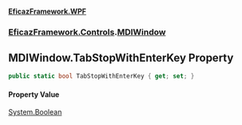 #### [EficazFramework.WPF](EficazFrameworkWPF.md 'EficazFramework WPF')
### [EficazFramework.Controls](EficazFrameworkWPF.md#EficazFramework.Controls 'EficazFramework.Controls').[MDIWindow](EficazFramework.Controls/MDIWindow.md 'EficazFramework.Controls.MDIWindow')

## MDIWindow.TabStopWithEnterKey Property

```csharp
public static bool TabStopWithEnterKey { get; set; }
```

#### Property Value
[System.Boolean](https://docs.microsoft.com/en-us/dotnet/api/System.Boolean 'System.Boolean')